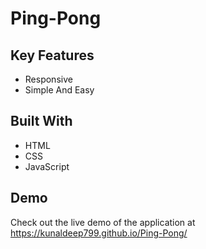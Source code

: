 # Ping-Pong
## Key Features

- Responsive
- Simple And Easy

## Built With

- HTML
- CSS
- JavaScript

## Demo

Check out the live demo of the application at https://kunaldeep799.github.io/Ping-Pong/
